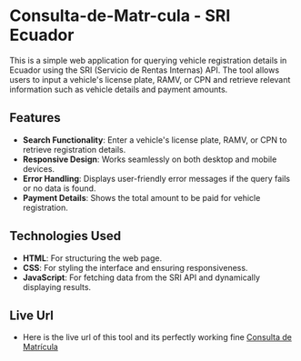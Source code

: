 # Consulta-de-Matr-cula - SRI Ecuador

This is a simple web application for querying vehicle registration details in Ecuador using the SRI (Servicio de Rentas Internas) API. The tool allows users to input a vehicle's license plate, RAMV, or CPN and retrieve relevant information such as vehicle details and payment amounts.

## Features

- **Search Functionality**: Enter a vehicle's license plate, RAMV, or CPN to retrieve registration details.
- **Responsive Design**: Works seamlessly on both desktop and mobile devices.
- **Error Handling**: Displays user-friendly error messages if the query fails or no data is found.
- **Payment Details**: Shows the total amount to be paid for vehicle registration.

## Technologies Used

- **HTML**: For structuring the web page.
- **CSS**: For styling the interface and ensuring responsiveness.
- **JavaScript**: For fetching data from the SRI API and dynamically displaying results.

## Live Url
- Here is the live url of this tool and its perfectly working fine [Consulta de Matrícula](https://antmultas.org/consulta-de-matricula-y-valor-de-matricula-vehicular/)

